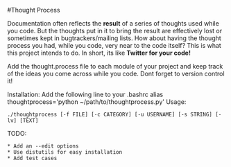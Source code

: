 #Thought Process

Documentation often reflects the **result** of a series of thoughts used while
you code. But the thoughts put in it to bring the result are effectively lost 
or sometimes kept in bugtrackers/mailing lists. How about having the thought process
you had, while you code, very near to the code itself? This is what this project
intends to do. In short, its like **Twitter for your code!**

Add the thought.process file to each module of your project and keep track of
the ideas you come across while you code. Dont forget to version control it!

Installation:
    Add the following line to your .bashrc
    alias thoughtprocess='python ~/path/to/thoughtprocess.py'
Usage:

    ./thoughtprocess [-f FILE] [-c CATEGORY] [-u USERNAME] [-s STRING] [-lv] [TEXT]
    
TODO:

    * Add an --edit options
    * Use distutils for easy installation
    * Add test cases
